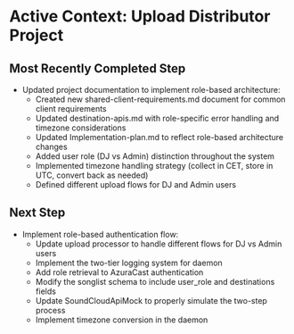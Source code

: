 # Active Context: Upload Distributor Project

## Most Recently Completed Step
- Updated project documentation to implement role-based architecture:
  - Created new shared-client-requirements.md document for common client requirements
  - Updated destination-apis.md with role-specific error handling and timezone considerations
  - Updated Implementation-plan.md to reflect role-based architecture changes
  - Added user role (DJ vs Admin) distinction throughout the system
  - Implemented timezone handling strategy (collect in CET, store in UTC, convert back as needed)
  - Defined different upload flows for DJ and Admin users

## Next Step
- Implement role-based authentication flow:
  - Update upload processor to handle different flows for DJ vs Admin users
  - Implement the two-tier logging system for daemon
  - Add role retrieval to AzuraCast authentication
  - Modify the songlist schema to include user_role and destinations fields
  - Update SoundCloudApiMock to properly simulate the two-step process
  - Implement timezone conversion in the daemon
